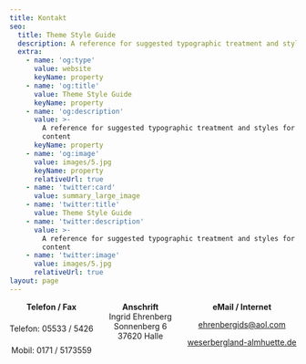 ```yaml
---
title: Kontakt
seo:
  title: Theme Style Guide
  description: A reference for suggested typographic treatment and styles for your content
  extra:
    - name: 'og:type'
      value: website
      keyName: property
    - name: 'og:title'
      value: Theme Style Guide
      keyName: property
    - name: 'og:description'
      value: >-
        A reference for suggested typographic treatment and styles for your
        content
      keyName: property
    - name: 'og:image'
      value: images/5.jpg
      keyName: property
      relativeUrl: true
    - name: 'twitter:card'
      value: summary_large_image
    - name: 'twitter:title'
      value: Theme Style Guide
    - name: 'twitter:description'
      value: >-
        A reference for suggested typographic treatment and styles for your
        content
    - name: 'twitter:image'
      value: images/5.jpg
      relativeUrl: true
layout: page
---
```

<div style="display: flex; justify-content: space-between; text-align: center;">
    <div style="display: flex;
    flex-direction: column;
    justify-content: space-between;">
        <strong><div>Telefon / Fax</div></strong>
        <div>Telefon: 05533 / 5426</div>
        <div>Mobil: 0171 / 5173559</div>
    </div>
    <div>
        <strong><div>Anschrift</div></strong>
        <div>Ingrid Ehrenberg</div>
        <div>Sonnenberg 6</div>
        <div>37620 Halle</div>
    </div>
    <div>
        <strong><div>eMail / Internet</div></strong>
        <p><a href="mailto:ehrenbergids@aol.com">ehrenbergids@aol.com</a></p>
        <p><a href="http://www.weserbergland-almhuette.de">weserbergland-almhuette.de</a></p>
    </div>
</div>